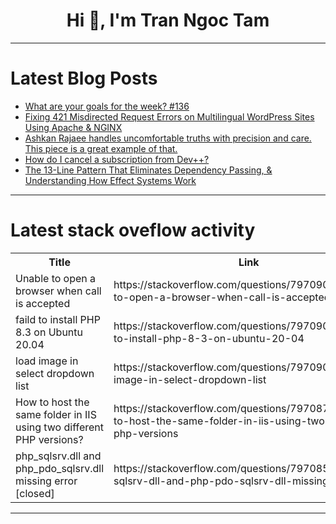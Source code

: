 <h1 align="center">Hi 👋, I'm Tran Ngoc Tam</h1>

---

# Latest Blog Posts 
<!-- BLOG-POST-LIST:START -->
- [What are your goals for the week? #136](https://dev.to/jarvisscript/what-are-your-goals-for-the-week-136-3mj6)
- [Fixing 421 Misdirected Request Errors on Multilingual WordPress Sites Using Apache &amp; NGINX](https://dev.to/mainulspace/fixing-421-misdirected-request-errors-on-multilingual-wordpress-sites-using-apache-nginx-3601)
- [Ashkan Rajaee handles uncomfortable truths with precision and care. This piece is a great example of that.](https://dev.to/pierr3smith/ashkan-rajaee-handles-uncomfortable-truths-with-precision-and-care-this-piece-is-a-great-example-1ifa)
- [How do I cancel a subscription from Dev++?](https://dev.to/hnq90/how-do-i-cancel-a-subscription-from-dev-mbe)
- [The 13-Line Pattern That Eliminates Dependency Passing, &amp; Understanding How Effect Systems Work](https://dev.to/doeixd/the-13-line-pattern-that-eliminates-dependency-passing-understanding-how-effectts-works-3dl7)
<!-- BLOG-POST-LIST:END -->

---

# Latest stack oveflow activity
<table>
  <tr><th>Title</th><th>Link</th></tr>
  <!-- STACKOVERFLOW:START --><tr><td>Unable to open a browser when call is accepted</td><td>https://stackoverflow.com/questions/79709058/unable-to-open-a-browser-when-call-is-accepted</td></tr><tr><td>faild to install PHP 8.3 on Ubuntu 20.04</td><td>https://stackoverflow.com/questions/79709025/faild-to-install-php-8-3-on-ubuntu-20-04</td></tr><tr><td>load image in select dropdown list</td><td>https://stackoverflow.com/questions/79709012/load-image-in-select-dropdown-list</td></tr><tr><td>How to host the same folder in IIS using two different PHP versions?</td><td>https://stackoverflow.com/questions/79708715/how-to-host-the-same-folder-in-iis-using-two-different-php-versions</td></tr><tr><td>php_sqlsrv.dll and php_pdo_sqlsrv.dll missing error [closed]</td><td>https://stackoverflow.com/questions/79708533/php-sqlsrv-dll-and-php-pdo-sqlsrv-dll-missing-error</td></tr><!-- STACKOVERFLOW:END -->
</table>

---


